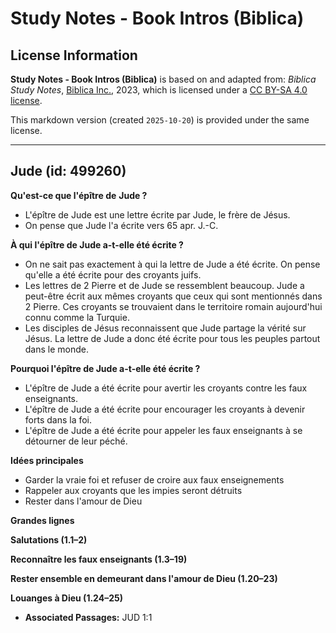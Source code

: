 # Study Notes - Book Intros (Biblica)

## License Information

**Study Notes - Book Intros (Biblica)** is based on and adapted from: _Biblica Study Notes_, [Biblica Inc.](https://www.biblica.com/), 2023, which is licensed under a [CC BY-SA 4.0 license](https://creativecommons.org/licenses/by-sa/4.0/legalcode.en).

This markdown version (created `2025-10-20`) is provided under the same license.



--------------------------------

## Jude (id: 499260)

**Qu'est\-ce que l'épître de** **Jude ?**

* L'épître de Jude est une lettre écrite par Jude, le frère de Jésus.
* On pense que Jude l'a écrite vers 65 apr. J.\-C.

**À qui l'épître de Jude a\-t\-elle été écrite ?**

* On ne sait pas exactement à qui la lettre de Jude a été écrite. On pense qu'elle a été écrite pour des croyants juifs.
* Les lettres de 2 Pierre et de Jude se ressemblent beaucoup. Jude a peut\-être écrit aux mêmes croyants que ceux qui sont mentionnés dans 2 Pierre. Ces croyants se trouvaient dans le territoire romain aujourd'hui connu comme la Turquie.
* Les disciples de Jésus reconnaissent que Jude partage la vérité sur Jésus. La lettre de Jude a donc été écrite pour tous les peuples partout dans le monde.

**Pourquoi l'épître de Jude a\-t\-elle été écrite ?**

* L'épître de Jude a été écrite pour avertir les croyants contre les faux enseignants.
* L'épître de Jude a été écrite pour encourager les croyants à devenir forts dans la foi.
* L'épître de Jude a été écrite pour appeler les faux enseignants à se détourner de leur péché.

**Idées principales**

* Garder la vraie foi et refuser de croire aux faux enseignements
* Rappeler aux croyants que les impies seront détruits
* Rester dans l'amour de Dieu

**Grandes lignes**

**Salutations (1\.1–2\)**

**Reconnaître les faux enseignants (1\.3–19\)**

**Rester ensemble en demeurant dans l'amour de Dieu (1\.20–23\)**

**Louanges à Dieu (1\.24–25\)**

* **Associated Passages:** JUD 1:1

